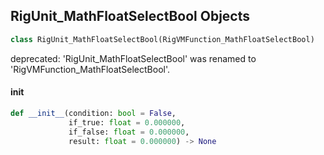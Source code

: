 ## RigUnit_MathFloatSelectBool Objects

```python
class RigUnit_MathFloatSelectBool(RigVMFunction_MathFloatSelectBool)
```

deprecated: 'RigUnit_MathFloatSelectBool' was renamed to 'RigVMFunction_MathFloatSelectBool'.

<a id="unreal.RigUnit_MathFloatSelectBool.__init__"></a>

#### __init__

```python
def __init__(condition: bool = False,
             if_true: float = 0.000000,
             if_false: float = 0.000000,
             result: float = 0.000000) -> None
```

<a id="unreal.RigVMFunction_MathFloatDeg"></a>
